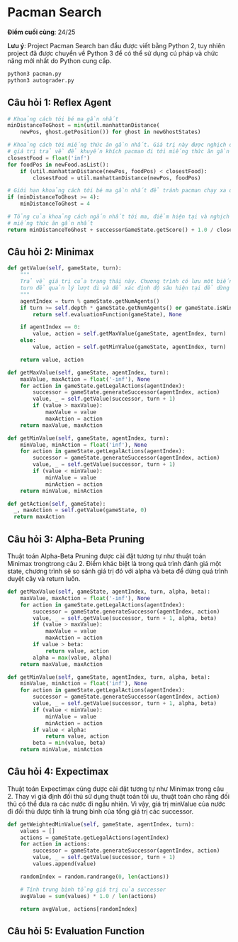 # Pacman Search

**Điểm cuối cùng**: 24/25

**Lưu ý**: Project Pacman Search ban đầu được viết bằng Python 2, tuy nhiên project đã được chuyển về Python 3 để có thể sử dụng cú pháp và chức năng mới nhất do Python cung cấp.

```sh
python3 pacman.py
python3 autograder.py
```

## Câu hỏi 1: Reflex Agent

```python
# Khoảng cách tới bé ma gần nhất
minDistanceToGhost = min(util.manhattanDistance(
    newPos, ghost.getPosition()) for ghost in newGhostStates)

# Khoảng cách tới miếng thức ăn gần nhất. Giá trị này được nghịch đảo trong
# giá trị trả về để khuyến khích pacman đi tới miếng thức ăn gần nhất.
closestFood = float('inf')
for foodPos in newFood.asList():
    if (util.manhattanDistance(newPos, foodPos) < closestFood):
        closestFood = util.manhattanDistance(newPos, foodPos)

# Giới hạn khoảng cách tới bé ma gần nhất để tránh pacman chạy xa quá mà quên mất ăn
if (minDistanceToGhost >= 4):
    minDistanceToGhost = 4

# Tổng của khoảng cách ngắn nhất tới ma, điểm hiện tại và nghịch đảo khoảng cách tới
# miếng thức ăn gần nhất
return minDistanceToGhost + successorGameState.getScore() + 1.0 / closestFood
```

## Câu hỏi 2: Minimax

```python
def getValue(self, gameState, turn):
    """
    Trả về giá trị của trạng thái này. Chương trình có lưu một biến
    turn để quản lý lượt đi và để xác định độ sâu hiện tại để dừng đệ quy.
    """
    agentIndex = turn % gameState.getNumAgents()
    if turn >= self.depth * gameState.getNumAgents() or gameState.isWin() or gameState.isLose():
        return self.evaluationFunction(gameState), None

    if agentIndex == 0:
        value, action = self.getMaxValue(gameState, agentIndex, turn)
    else:
        value, action = self.getMinValue(gameState, agentIndex, turn)

    return value, action

def getMaxValue(self, gameState, agentIndex, turn):
    maxValue, maxAction = float('-inf'), None
    for action in gameState.getLegalActions(agentIndex):
        successor = gameState.generateSuccessor(agentIndex, action)
        value, _ = self.getValue(successor, turn + 1)
        if (value > maxValue):
            maxValue = value
            maxAction = action
    return maxValue, maxAction

def getMinValue(self, gameState, agentIndex, turn):
    minValue, minAction = float('inf'), None
    for action in gameState.getLegalActions(agentIndex):
        successor = gameState.generateSuccessor(agentIndex, action)
        value, _ = self.getValue(successor, turn + 1)
        if (value < minValue):
            minValue = value
            minAction = action
    return minValue, minAction

def getAction(self, gameState):
  _, maxAction = self.getValue(gameState, 0)
  return maxAction
```

## Câu hỏi 3: Alpha-Beta Pruning

Thuật toán Alpha-Beta Pruning được cài đặt tương tự như thuật toán Minimax trongtrong câu 2. Điểm khác biệt là trong quá trình đánh giá một state, chương trình sẽ so sánh giá trị đó với alpha và beta để dừng quá trình duyệt cây và return luôn.

```python
def getMaxValue(self, gameState, agentIndex, turn, alpha, beta):
    maxValue, maxAction = float('-inf'), None
    for action in gameState.getLegalActions(agentIndex):
        successor = gameState.generateSuccessor(agentIndex, action)
        value, _ = self.getValue(successor, turn + 1, alpha, beta)
        if (value > maxValue):
            maxValue = value
            maxAction = action
        if value > beta:
            return value, action
        alpha = max(value, alpha)
    return maxValue, maxAction

def getMinValue(self, gameState, agentIndex, turn, alpha, beta):
    minValue, minAction = float('inf'), None
    for action in gameState.getLegalActions(agentIndex):
        successor = gameState.generateSuccessor(agentIndex, action)
        value, _ = self.getValue(successor, turn + 1, alpha, beta)
        if (value < minValue):
            minValue = value
            minAction = action
        if value < alpha:
            return value, action
        beta = min(value, beta)
    return minValue, minAction
```

## Câu hỏi 4: Expectimax

Thuật toán Expectimax cũng được cài đặt tương tự như Minimax trong câu 2. Thay vì giả định đối thủ sử dụng thuật toán tối ưu, thuật toán cho rằng đối thủ có thể đưa ra các nước đi ngẫu nhiên. Vì vậy, giá trị minValue của nước đi đối thủ được tính là trung bình của tổng giá trị các successor.

```py
def getWeightedMinValue(self, gameState, agentIndex, turn):
    values = []
    actions = gameState.getLegalActions(agentIndex)
    for action in actions:
        successor = gameState.generateSuccessor(agentIndex, action)
        value, _ = self.getValue(successor, turn + 1)
        values.append(value)

    randomIndex = random.randrange(0, len(actions))

    # Tính trung bình tổng giá trị của successor
    avgValue = sum(values) * 1.0 / len(actions)

    return avgValue, actions[randomIndex]
```

## Câu hỏi 5: Evaluation Function

